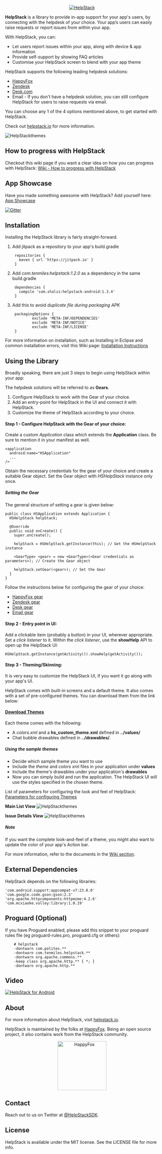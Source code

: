 <p align="center" >
  <a href="http://www.helpstack.io/"><img src="https://s3-us-west-2.amazonaws.com/helpstack-screenshots-dont-delete/Helpstack+by+Happyfox+logos.png" alt="HelpStack" title="Logo" /></a>
</p>

**HelpStack** is a library to provide in-app support for your app's users, by connecting with the helpdesk of your choice. Your app’s users can easily raise requests or report issues from within your app.

With HelpStack, you can:

- Let users report issues within your app, along with device & app information
- Provide self-support by showing FAQ articles
- Customise your HelpStack screen to blend with your app theme

HelpStack supports the following leading helpdesk solutions: 
- [HappyFox](https://www.happyfox.com/)
- [Zendesk](https://www.zendesk.com/)
- [Desk.com](http://www.desk.com/)
- Email - If you don't have a helpdesk solution, you can still configure HelpStack for users to raise requests via email.

You can choose any 1 of the 4 options mentioned above, to get started with HelpStack.

Check out [helpstack.io](http://www.helpstack.io) for more information.

<p align="left" >
  <img src="Images/hs_preview.png" alt="HelpStackthemes" title="screenshots">
</p>

## How to progress with HelpStack
Checkout this wiki page if you want a clear idea on how you can progress with HelpStack: [Wiki - How to progress with HelpStack](https://github.com/happyfoxinc/helpstack-android/wiki/How-to-progress-with-HelpStack)

## App Showcase
Have you made something awesome with HelpStack? Add yourself here: [App Showcase](https://github.com/happyfoxinc/helpstack-android/wiki/App-Showcase)

[![Gitter](https://badges.gitter.im/Join%20Chat.svg)](https://gitter.im/happyfoxinc/helpstack-android?utm_source=badge&utm_medium=badge&utm_campaign=pr-badge)

## Installation

Installing the HelpStack library is fairly straight-forward. 

1. Add jitpack as a repository to your app's build.gradle

        repositories {
          maven { url 'https://jitpack.io' }
        }
        
2. Add *com.tenmiles:helpstack:1.2.0* as a dependency in the same build.gradle
        
        dependencies {
          compile 'com.shalzz:helpstack-android:1.3.4'
        }

3. Add this to avoid *duplicate file during packaging APK*

        packagingOptions {
                exclude 'META-INF/DEPENDENCIES'
                exclude 'META-INF/NOTICE'
                exclude 'META-INF/LICENSE'
        }
        
For more information on installation, such as Installing in Eclipse and common installation errors, visit this Wiki page: [Installation Instructions](https://github.com/happyfoxinc/helpstack-android/wiki/Installation-Instructions)

## Using the Library

Broadly speaking, there are just 3 steps to begin using HelpStack within your app:

The helpdesk solutions will be referred to as **Gears**.

1. Configure HelpStack to work with the Gear of your choice.
2. Add an entry-point for HelpStack in the UI and connect it with HelpStack.
3. Customize the theme of HelpStack according to your choice.


#### Step 1 - Configure HelpStack with the Gear of your choice:

Create a custom *Application* class which extends the **Application** class. Be sure to mention it in your manifest as well.

    <application
      android:name="HSApplication"
      ...
    />    
    
Obtain the necessary credentials for the gear of your choice and create a suitable Gear object. Set the Gear object with *HSHelpStack* instance only once. 

##### Setting the Gear

The general structure of setting a gear is given below: 

    public class HSApplication extends Application {
      HSHelpStack helpStack;
      
      @Override
      public void onCreate() {
        super.onCreate();
        
        helpStack = HSHelpStack.getInstance(this); // Get the HSHelpStack instance
        
        <GearType> <gear> = new <GearType>(<Gear credentials as parameters>); // Create the Gear object 
          
        helpStack.setGear(<gear>); // Set the Gear
      }
    }
    
  Follow the instructions below for configuring the gear of your choice:
    
  - [HappyFox gear](https://github.com/happyfoxinc/helpstack-android/wiki/Configuring-gears-for-HelpStack#i-happyfox)
  - [Zendesk gear](https://github.com/happyfoxinc/helpstack-android/wiki/Configuring-gears-for-HelpStack#ii-zendesk)
  - [Desk gear](https://github.com/happyfoxinc/helpstack-android/wiki/Configuring-gears-for-HelpStack#iii-desk)
  - [Email gear](https://github.com/happyfoxinc/helpstack-android/wiki/Configuring-gears-for-HelpStack#iv-email)
                

#### Step 2 - Entry point in UI:
Add a clickable item (probably a button) in your UI, wherever appropriate. Set a *click listener* to it. Within the *click listener*, use the **showHelp** API to open up the HelpStack UI:

    HSHelpStack.getInstance(getActivity()).showHelp(getActivity());


#### Step 3 - Theming/Skinning:

It is very easy to customize the HelpStack UI, if you want it go along with your app's UI.

HelpStack comes with built-in screens and a default theme. It also comes with a set of pre-configured themes. You can download them from the link below:

#### [Download Themes](./Themes/)

Each theme comes with the following:
- A *colors.xml* and a **hs_custom_theme.xml** defined in **../values/**
- Chat bubble drawables defined in **../drawables/**.


##### Using the sample themes
- Decide which sample theme you want to use
- Include the *theme* and *colors* xml files in your application under **values**
- Include the theme's drawables under your application's **drawables**
- Now you can simply build and run the application. The HelpStack UI will use the styles specified in the chosen theme.

List of parameters for configuring the look and feel of HelpStack: [Parameters for configuring Themes](https://github.com/happyfoxinc/helpstack-android/wiki/Parameters-for-configuring-themes)

**Main List View** 
<img src="https://raw.githubusercontent.com/happyfoxinc/helpstack-android/master/Images/mainlist_style.png" alt="HelpStackthemes" title="Main List View screenshot">

**Issue Details View**
<img src="https://raw.githubusercontent.com/happyfoxinc/helpstack-android/master/Images/issuedetail_style.png" alt="HelpStackthemes" title="Issue Detail screenshot">

##### Note

  If you want the complete look-and-feel of a theme, you might also want to update the color of your app's Action bar.

For more information, refer to the documents in the [Wiki section](https://github.com/happyfoxinc/helpstack-android/wiki).

## External Dependencies

HelpStack depends on the following libraries:

    'com.android.support:appcompat-v7:23.0.0'
    'com.google.code.gson:gson:2.3'
    'org.apache.httpcomponents:httpmime:4.2.6'
    'com.mcxiaoke.volley:library:1.0.19'
  
## Proguard (Optional) 

If you have Proguard enabled, please add this snippet to your proguard rules file (eg proguard-rules.pro, proguard.cfg or others):

        # helpstack
        -dontwarn com.polites.**
        -dontwarn com.tenmiles.helpstack.**
        -dontwarn org.apache.commons.**
        -keep class org.apache.http.** { *; }
        -dontwarn org.apache.http.**
  
## Video

[![HelpStack for Android](http://img.youtube.com/vi/bmI3dXFMUuI/0.jpg)](http://www.youtube.com/watch?v=bmI3dXFMUuI)

## About
For more information about HelpStack, visit [helpstack.io](http://www.helpstack.io).

HelpStack is maintained by the folks at [HappyFox](http://www.happyfox.com/). Being an open source project, it also contains work from the HelpStack community.

<div align="center">
  <a href="http://www.happyfox.com" target="_blank"><img src="http://www.helpstack.io/startup/common-files/img/logos/happyfox.png" alt="HappyFox" width="160" ></a>
</div>

## Contact

Reach out to us on Twitter at [@HelpStackSDK](https://twitter.com/HelpStackSDK).

## License

HelpStack is available under the MIT license. See the LICENSE file for more info.
